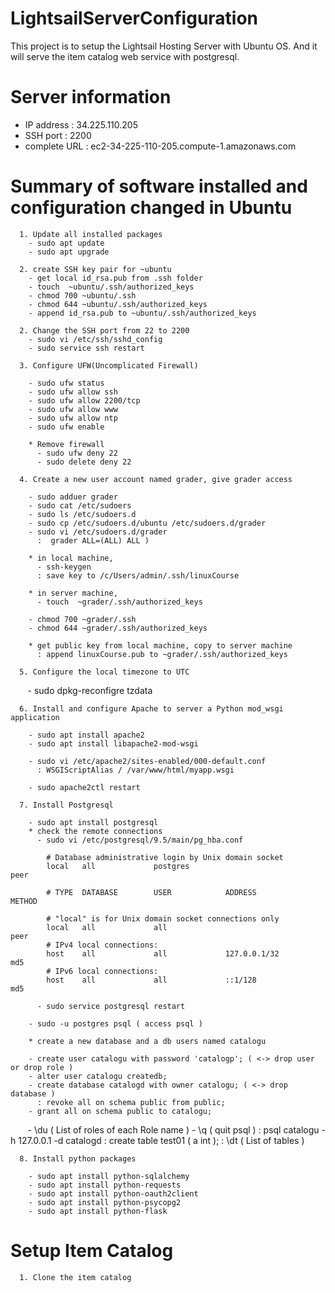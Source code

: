 # LightsailServerConfiguration

  This project is to setup the Lightsail Hosting Server with Ubuntu OS. 
  And it will serve the item catalog web service with postgresql.

# Server information

  - IP address : 34.225.110.205
  - SSH port : 2200 
  - complete URL : ec2-34-225-110-205.compute-1.amazonaws.com
  
# Summary of software installed and configuration changed in Ubuntu
  
      1. Update all installed packages
        - sudo apt update
        - sudo apt upgrade

      2. create SSH key pair for ~ubuntu
        - get local id_rsa.pub from .ssh folder
        - touch  ~ubuntu/.ssh/authorized_keys
        - chmod 700 ~ubuntu/.ssh
        - chmod 644 ~ubuntu/.ssh/authorized_keys
        - append id_rsa.pub to ~ubuntu/.ssh/authorized_keys

      2. Change the SSH port from 22 to 2200
        - sudo vi /etc/ssh/sshd_config
        - sudo service ssh restart

      3. Configure UFW(Uncomplicated Firewall)

        - sudo ufw status
        - sudo ufw allow ssh
        - sudo ufw allow 2200/tcp
        - sudo ufw allow www
        - sudo ufw allow ntp
        - sudo ufw enable

        * Remove firewall
          - sudo ufw deny 22
          - sudo delete deny 22

      4. Create a new user account named grader, give grader access
      
        - sudo adduer grader
        - sudo cat /etc/sudoers
        - sudo ls /etc/sudoers.d
        - sudo cp /etc/sudoers.d/ubuntu /etc/sudoers.d/grader
        - sudo vi /etc/sudoers.d/grader 
          :  grader ALL=(ALL) ALL )
          
        * in local machine,  
          - ssh-keygen 
          : save key to /c/Users/admin/.ssh/linuxCourse

        * in server machine, 
          - touch  ~grader/.ssh/authorized_keys
        
        - chmod 700 ~grader/.ssh
        - chmod 644 ~grader/.ssh/authorized_keys
        
        * get public key from local machine, copy to server machine
          : append linuxCourse.pub to ~grader/.ssh/authorized_keys

      5. Configure the local timezone to UTC
      
        - sudo dpkg-reconfigre tzdata 

      6. Install and configure Apache to server a Python mod_wsgi application

        - sudo apt install apache2
        - sudo apt install libapache2-mod-wsgi
        
        - sudo vi /etc/apache2/sites-enabled/000-default.conf
          : WSGIScriptAlias / /var/www/html/myapp.wsgi
          
        - sudo apache2ctl restart

      7. Install Postgresql
      
        - sudo apt install postgresql
        * check the remote connections 
          - sudo vi /etc/postgresql/9.5/main/pg_hba.conf
          
            # Database administrative login by Unix domain socket
            local   all             postgres                                peer

            # TYPE  DATABASE        USER            ADDRESS                 METHOD

            # "local" is for Unix domain socket connections only
            local   all             all                                     peer
            # IPv4 local connections:
            host    all             all             127.0.0.1/32            md5
            # IPv6 local connections:
            host    all             all             ::1/128                 md5

          - sudo service postgresql restart

        - sudo -u postgres psql ( access psql )
        
        * create a new database and a db users named catalogu
        
        - create user catalogu with password 'catalogp'; ( <-> drop user or drop role )
        - alter user catalogu createdb;
        - create database catalogd with owner catalogu; ( <-> drop database )
          : revoke all on schema public from public;  
        - grant all on schema public to catalogu;
                
        - \du ( List of roles of each Role name )
        - \q ( quit psql )
          : psql catalogu -h 127.0.0.1 -d catalogd
          : create table test01 ( a int );
          : \dt ( List of tables )
          
      8. Install python packages 
      
        - sudo apt install python-sqlalchemy
        - sudo apt install python-requests
        - sudo apt install python-oauth2client
        - sudo apt install python-psycopg2
        - sudo apt install python-flask

# Setup Item Catalog

      1. Clone the item catalog
      
  

